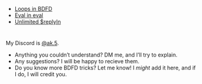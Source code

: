 - [Loops in BDFD](../../..Loops-In-BDFD)
- [Eval in eval](Eval%20in%20eval.md)
- [Unlimited $replyIn](Unlimited%20%24replyIn.md)

#

My Discord is [@ak.5](https://discord.com/users/808018800678141982).
- Anything you couldn’t understand? DM me, and I’ll try to explain.
- Any suggestions? I will be happy to recieve them.
- Do you know more BDFD tricks? Let me know! I *might* add it here, and if I do, I will credit you.

